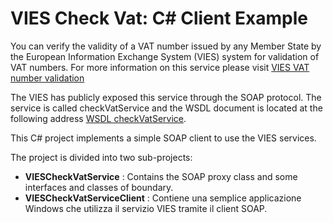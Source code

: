 VIES Check Vat: C# Client Example
===================

You can verify the validity of a VAT number issued by any Member State by the European Information Exchange System (VIES) system for validation of VAT numbers. For more information on this service please visit [VIES VAT number validation](http://ec.europa.eu/taxation_customs/vies/)

The VIES has publicly exposed this service through the SOAP protocol. The service is called checkVatService and the WSDL document is located at the following address [WSDL checkVatService](http://ec.europa.eu/taxation_customs/vies/checkVatService.wsdl).

This C# project implements a simple SOAP client to use the VIES services.

The project is divided into two sub-projects:
* **VIESCheckVatService** : Contains the SOAP proxy class and some interfaces and classes of boundary.
* **VIESCheckVatServiceClient** : Contiene una semplice applicazione Windows che utilizza il servizio VIES tramite il client SOAP.